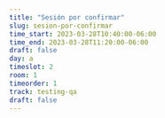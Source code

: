 ```yaml
---
title: "Sesión por confirmar"
slug: sesion-por-confirmar
time_start: 2023-03-28T10:40:00-06:00
time_end: 2023-03-28T11:20:00-06:00
draft: false
day: a
timeslot: 2
room: 1
timeorder: 1
track: testing-qa
draft: false
---
```


